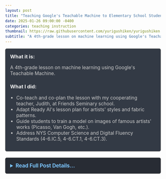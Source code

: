 ```yaml
---
layout: post
title: "Teaching Google's Teachable Machine to Elementary School Students"
date: 2025-01-26 09:00:00 -0400
categories: teaching instruction 
thumbnail: https://raw.githubusercontent.com/yurigushiken/yurigushiken.github.io/main/media/friendsai-20250113_113847%20%281%29.jpg
subtitle: "A 4th-grade lesson on machine learning using Google's Teachable Machine."
---
```


<div style="padding: 15px; border: 1px solid #555; border-radius: 5px; margin-bottom: 20px; background-color: #333a45;">
  <h3 style="margin-top: 0; color: #eee;">What it is:</h3>
  <p style="font-size: 1.1em; color: #ccc;">A 4th-grade lesson on machine learning using Google's Teachable Machine.</p>
  
  <h3 style="color: #eee;">What I did:</h3>
  <ul style="font-size: 1.1em; list-style-type: disc; padding-left: 20px; color: #ccc;">
     <li>Co-teach and co-plan the lesson with my cooperating teacher, Judith, at Friends Seminary school.</li>
    <li>Adapt Ready AI's lesson plan for artists' styles and fabric patterns.</li>
    <li>Guide students to train a model on images of famous artists' works (Picasso, Van Gogh, etc.).</li>
    <li>Address NYS Computer Science and Digital Fluency Standards (4-6.IC.5, 4-6.CT.1, 4-6.CT.3).</li>
  </ul>
</div>

<details style="margin-bottom: 20px; background-color: #282c34; padding: 15px; border-radius: 5px; border: 1px solid #444;">
  <summary style="cursor: pointer; font-weight: bold; color: #7cc5ff; font-size: 1.2em;">Read Full Post Details...</summary>
  <div style="padding-top: 15px; color: #bbb;" markdown="1">

<div style="text-align: center; margin-bottom: 2rem;">
  <img src="https://raw.githubusercontent.com/yurigushiken/yurigushiken.github.io/main/media/friendsai-20250113_113847%20%281%29.jpg"
       alt="Students working with Teachable Machine"
       style="max-width: 100%; height: auto; margin-bottom: 1rem;" />
  <div style="display: flex; justify-content: space-between;">
    <img src="https://raw.githubusercontent.com/yurigushiken/yurigushiken.github.io/main/media/friendsai-20250113_114749.jpg"
         alt="Students collaborating on AI project"
         style="width: 49%; height: auto;" />
    <img src="https://raw.githubusercontent.com/yurigushiken/yurigushiken.github.io/main/media/friendsai-20250113_115215%20%281%29.jpg"
         alt="Student presentation on Teachable Machine"
         style="width: 49%; height: auto;" />
  </div>
</div>

During my teaching placement at Friends Seminary school, my cooperating teacher, Judith, and I led our 4th grade students through a lesson using Google's Teachable Machine. We based our lesson on Ready AI's lesson, modifying it to focus on colors and artistic styles rather than fish identification. Students used images of famous artists' works, trained the model to recognize distinctive styles (Picasso, Van Gogh, etc.), and deliberately set aside some images as a testing set that the model would never see during training.

Our lesson addresses NYS Computer Science and Digital Fluency Standards, particularly **4-6.IC.5** (explaining how computer systems play a role in human decision-making) and **4-6.CT.1** (developing a computational model showing changes in output when inputs change). 

The most valuable learning moment came when testing the "never seen" images, addressing standard **4-6.CT.3** (visualizing data to highlight relationships). Students were curious why certain artistic styles were easier for the machine to identify than others, and developed hypotheses about feature recognition.

For more information about the NYS Computer Science and Digital Fluency Standards for grades 4-6 please see [here](https://www.nysed.gov/sites/default/files/programs/standards-instruction/computer-science-digital-fluency-standards-4-6.pdf). 

  </div>
</details> 